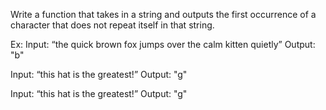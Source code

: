 Write a function that takes in a string and outputs the first occurrence of a character that does not repeat itself in that string.

Ex: Input: “the quick brown fox jumps over the calm kitten quietly” Output: "b"

Input: “this hat is the greatest!” Output: "g"

Input: “this hat is the greatest!” Output: "g"

